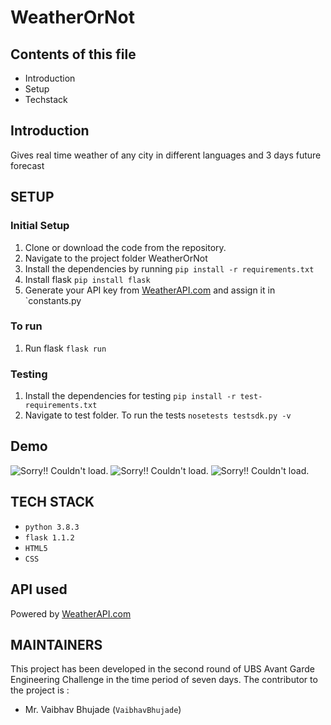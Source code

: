 # WeatherOrNot
## Contents of this file
* Introduction
* Setup
* Techstack


## Introduction
Gives real time weather of any city in different languages and 3 days future forecast


## SETUP

### Initial Setup

1. Clone or download the code from the repository.
2. Navigate to the project folder WeatherOrNot
3. Install the dependencies by running `pip install -r requirements.txt`
4. Install flask `pip install flask`
5. Generate your API key from <a href="https://www.weatherapi.com/" title="Free Weather API">WeatherAPI.com</a> and assign it in `constants.py 

### To run
1. Run flask `flask run`

### Testing
1. Install the dependencies for testing `pip install -r test-requirements.txt`
2. Navigate to test folder. To run the tests `nosetests testsdk.py -v`

## Demo

![Sorry!! Couldn't load.](/Demo/Screenshot2.png)
![Sorry!! Couldn't load.](/Demo/Screenshot3.png)
![Sorry!! Couldn't load.](/Demo/Screenshot4.png)

## TECH STACK
* `python 3.8.3`
* `flask 1.1.2`
* `HTML5`
* `CSS`

## API used
Powered by <a href="https://www.weatherapi.com/" title="Free Weather API">WeatherAPI.com</a>

## MAINTAINERS
This project has been developed in the second round of UBS Avant Garde Engineering Challenge in the time period of seven days. The contributor to the project is :
* Mr. Vaibhav Bhujade (`VaibhavBhujade`)  
